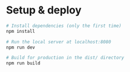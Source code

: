 # Setup & deploy

``` bash
# Install dependencies (only the first time)
npm install

# Run the local server at localhost:8080
npm run dev

# Build for production in the dist/ directory
npm run build
```
